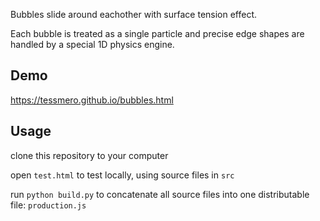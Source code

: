 
Bubbles slide around eachother with surface tension effect.

Each bubble is treated as a single particle and precise edge shapes are handled by a special 1D physics engine.

## Demo

https://tessmero.github.io/bubbles.html

## Usage

clone this repository to your computer

open `test.html` to test locally, using source files in `src`

run `python build.py` to concatenate all source files into one distributable file: `production.js`

